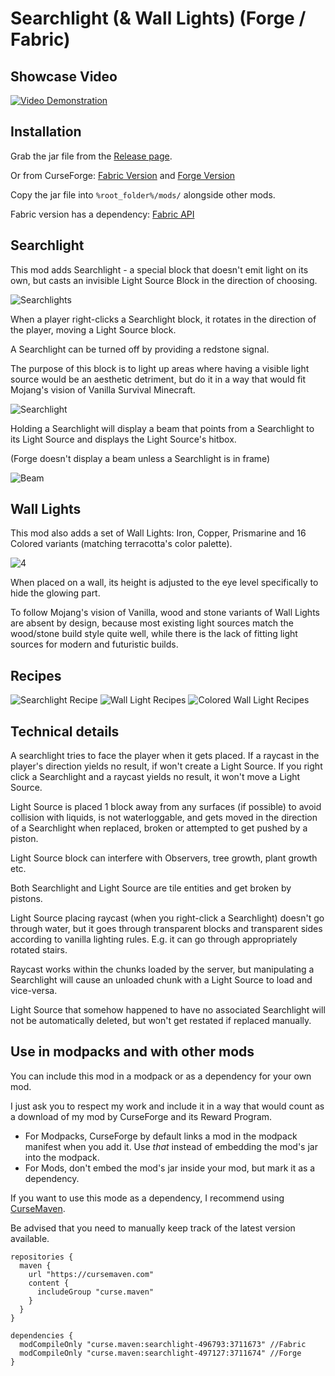 # Searchlight (& Wall Lights) (Forge / Fabric)

## Showcase Video
[![Video Demonstration](https://user-images.githubusercontent.com/701551/175928969-93675674-7117-4912-8468-f249edca7229.png)](https://youtu.be/F529FUwWBxc)

## Installation
Grab the jar file from the [Release page](https://github.com/Lizard-Of-Oz/Searchlight/releases/).

Or from CurseForge: [Fabric Version](https://www.curseforge.com/minecraft/mc-mods/searchlight) and [Forge Version](https://www.curseforge.com/minecraft/mc-mods/searchlight-forge)

Copy the jar file into `%root_folder%/mods/` alongside other mods.

Fabric version has a dependency: [Fabric API](https://www.curseforge.com/minecraft/mc-mods/fabric-api)

## Searchlight
This mod adds Searchlight - a special block that doesn't emit light on its own, but casts an invisible Light Source Block in the direction of choosing.

![Searchlights](https://user-images.githubusercontent.com/701551/175929070-85e9697a-c601-463d-85c9-66b20b617c3f.png)

When a player right-clicks a Searchlight block, it rotates in the direction of the player, moving a Light Source block.

A Searchlight can be turned off by providing a redstone signal.

The purpose of this block is to light up areas where having a visible light source would be an aesthetic detriment, but do it in a way that would fit Mojang's vision of Vanilla Survival Minecraft.

![Searchlight](https://user-images.githubusercontent.com/701551/175929127-2375417a-6b80-488d-bc0d-9fa2f7f79532.png)

Holding a Searchlight will display a beam that points from a Searchlight to its Light Source and displays the Light Source's hitbox.

(Forge doesn't display a beam unless a Searchlight is in frame)

![Beam](https://user-images.githubusercontent.com/701551/175929214-3e6ee714-5469-45b9-b6cf-5c5bc289f7d4.png)

## Wall Lights
This mod also adds a set of Wall Lights: Iron, Copper, Prismarine and 16 Colored variants (matching terracotta's color palette).

![4](https://user-images.githubusercontent.com/701551/175929275-acd1dfa1-27da-4025-b1a3-185f0a02c1b6.png)

When placed on a wall, its height is adjusted to the eye level specifically to hide the glowing part.

To follow Mojang's vision of Vanilla, wood and stone variants of Wall Lights are absent by design, because most existing light sources match the wood/stone build style quite well, while there is the lack of fitting light sources for modern and futuristic builds.

## Recipes

![Searchlight Recipe](https://user-images.githubusercontent.com/701551/175929378-df3beb85-ed58-427b-80e5-a0f797c4f9c3.png) ![Wall Light Recipes](https://user-images.githubusercontent.com/701551/175929439-de3dfe20-630d-4681-8de8-65393c2e79ae.gif) ![Colored Wall Light Recipes](https://user-images.githubusercontent.com/701551/175929481-1f6237ab-5b67-4a45-9fc1-34369b4c72cb.gif)

## Technical details
A searchlight tries to face the player when it gets placed. If a raycast in the player's direction yields no result, if won't create a Light Source. If you right click a Searchlight and a raycast yields no result, it won't move a Light Source.

Light Source is placed 1 block away from any surfaces (if possible) to avoid collision with liquids, is not waterloggable, and gets moved in the direction of a Searchlight when replaced, broken or attempted to get pushed by a piston.

Light Source block can interfere with Observers, tree growth, plant growth etc.

Both Searchlight and Light Source are tile entities and get broken by pistons.

Light Source placing raycast (when you right-click a Searchlight) doesn't go through water, but it goes through transparent blocks and transparent sides according to vanilla lighting rules. E.g. it can go through appropriately rotated stairs.

Raycast works within the chunks loaded by the server, but manipulating a Searchlight will cause an unloaded chunk with a Light Source to load and vice-versa.

Light Source that somehow happened to have no associated Searchlight will not be automatically deleted, but won't get restated if replaced manually.

## Use in modpacks and with other mods
You can include this mod in a modpack or as a dependency for your own mod.

I just ask you to respect my work and include it in a way that would count as a download of my mod by CurseForge and its Reward Program.

* For Modpacks, CurseForge by default links a mod in the modpack manifest when you add it. Use _that_ instead of embedding the mod's jar into the modpack.
* For Mods, don't embed the mod's jar inside your mod, but mark it as a dependency.

If you want to use this mode as a dependency, I recommend using [CurseMaven](https://www.cursemaven.com/).

Be advised that you need to manually keep track of the latest version available.

```
repositories {
  maven {
    url "https://cursemaven.com"
    content {
      includeGroup "curse.maven"
    }
  }
}

dependencies {
  modCompileOnly "curse.maven:searchlight-496793:3711673" //Fabric
  modCompileOnly "curse.maven:searchlight-497127:3711674" //Forge
}
```
